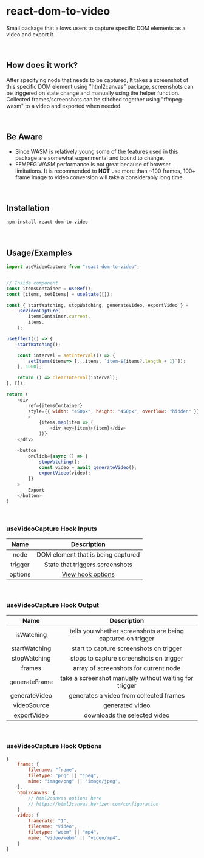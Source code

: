 # **react-dom-to-video**

Small package that allows users to capture specific DOM elements as a video and export it.

<br>

## **How does it work?**

After specifying node that needs to be captured, It takes a screenshot of this specific DOM element using "html2canvas" package, screenshots can be triggered on state change and manually using the helper function. Collected frames/screenshots can be stitched together using "ffmpeg-wasm" to a video and exported when needed.

<br>

## **Be Aware**

-   Since WASM is relatively young some of the features used in this package are somewhat experimental and bound to change.
-   FFMPEG.WASM performance is not great because of browser limitations. It is recommended to **NOT** use more than ~100 frames, 100+ frame image to video conversion will take a considerably long time.

<br>

## **Installation**

```sh
npm install react-dom-to-video
```

<br>

## **Usage/Examples**

```js
import useVideoCapture from "react-dom-to-video";


// Inside component
const itemsContainer = useRef();
const [items, setItems] = useState([]);

const { startWatching, stopWatching, generateVideo, exportVideo } =
    useVideoCapture(
        itemsContainer.current,
        items,
    );

useEffect(() => {
    startWatching();

    const interval = setInterval(() => {
        setItems(items=> [...items, `item-${items?.length + 1}`]);
    }, 1000);

    return () => clearInterval(interval);
}, []);

return (
    <div
        ref={itemsContainer}
        style={{ width: "450px", height: "450px", overflow: "hidden" }}
        >
            {items.map(item => (
                <div key={item}>{item}</div>
            ))}
    </div>

    <button
        onClick={async () => {
            stopWatching();
            const video = await generateVideo();
            exportVideo(video);
        }}
    >
        Export
    </button>
)
```

<br>

### **useVideoCapture Hook Inputs**

|  Name   |             Description              |
| :-----: | :----------------------------------: |
|  node   |  DOM element that is being captured  |
| trigger |   State that triggers screenshots    |
| options | [View hook options](###Hook-Options) |

<br>

### **useVideoCapture Hook Output**

|     Name      |                         Description                         |
| :-----------: | :---------------------------------------------------------: |
|  isWatching   | tells you whether screenshots are being captured on trigger |
| startWatching |           start to capture screenshots on trigger           |
| stopWatching  |           stops to capture screenshots on trigger           |
|    frames     |            array of screenshots for current node            |
| generateFrame |   take a screenshot manually without waiting for trigger    |
| generateVideo |           generates a video from collected frames           |
|  videoSource  |                       generated video                       |
|  exportVideo  |                downloads the selected video                 |

<br>

### **useVideoCapture Hook Options**

```js
{
	frame: {
		filename: "frame",
		filetype: "png" || "jpeg",
		mime: "image/png" || "image/jpeg",
	},
	html2canvas: {
        // html2canvas options here
        // https://html2canvas.hertzen.com/configuration
	}
	video: {
		framerate: "1",
		filename: "video",
		filetype: "webm" || "mp4",
		mime: "video/webm" || "video/mp4",
	}
}
```
